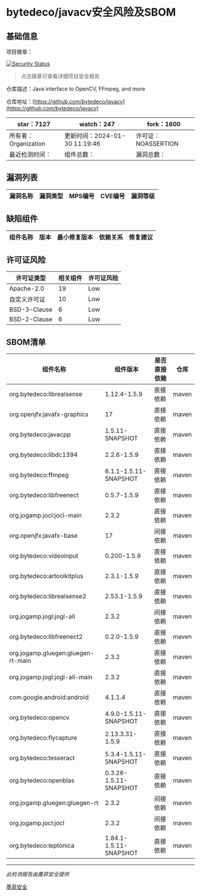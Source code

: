 # bytedeco/javacv安全风险及SBOM

## 基础信息

项目徽章：

[![Security Status](https://www.murphysec.com/platform3/v31/badge/1752392811321044992.svg)](https://www.murphysec.com/console/report/1740798380944592896/1752392811321044992)

> 点击徽章可查看详细项目安全报告

仓库描述：Java interface to OpenCV, FFmpeg, and more

仓库地址：[https://github.com/bytedeco/javacv](https://github.com/bytedeco/javacv)

| star：7127 | watch：247 | fork：1600 |
| ----------- | -------------- | ------------ |
| 所有者：Organization | 更新时间：2024-01-30 11:19:46 | 许可证：NOASSERTION |
| 最近检测时间： | 组件总数： | 漏洞总数： |




## 漏洞列表

| 漏洞名称 | 漏洞类型 | MPS编号 | CVE编号 | 漏洞等级 |
| ------- | ------ | ------- | ------ | ----- |





## 缺陷组件

| 组件名称 | 版本 | 最小修复版本 | 依赖关系 | 修复建议 |
| -------- | ---- | ------------ | -------- | -------- |





## 许可证风险

| 许可证类型 | 相关组件 | 许可证风险 |
| ---------- | -------- | ---------- |
|Apache-2.0|19|Low|
|自定义许可证|10|Low|
|BSD-3-Clause|6|Low|
|BSD-2-Clause|6|Low|




## SBOM清单

| 组件名称 | 组件版本 | 是否直接依赖 | 仓库 |
| -------- | -------- | ------------ | ---- |
|org.bytedeco:librealsense|1.12.4-1.5.9|直接依赖|maven|
|org.openjfx:javafx-graphics|17|直接依赖|maven|
|org.bytedeco:javacpp|1.5.11-SNAPSHOT|直接依赖|maven|
|org.bytedeco:libdc1394|2.2.6-1.5.9|直接依赖|maven|
|org.bytedeco:ffmpeg|6.1.1-1.5.11-SNAPSHOT|直接依赖|maven|
|org.bytedeco:libfreenect|0.5.7-1.5.9|直接依赖|maven|
|org.jogamp.jocl:jocl-main|2.3.2|直接依赖|maven|
|org.openjfx:javafx-base|17|间接依赖|maven|
|org.bytedeco:videoinput|0.200-1.5.9|直接依赖|maven|
|org.bytedeco:artoolkitplus|2.3.1-1.5.9|直接依赖|maven|
|org.bytedeco:librealsense2|2.53.1-1.5.9|直接依赖|maven|
|org.jogamp.jogl:jogl-all|2.3.2|间接依赖|maven|
|org.bytedeco:libfreenect2|0.2.0-1.5.9|直接依赖|maven|
|org.jogamp.gluegen:gluegen-rt-main|2.3.2|直接依赖|maven|
|org.jogamp.jogl:jogl-all-main|2.3.2|直接依赖|maven|
|com.google.android:android|4.1.1.4|直接依赖|maven|
|org.bytedeco:opencv|4.9.0-1.5.11-SNAPSHOT|直接依赖|maven|
|org.bytedeco:flycapture|2.13.3.31-1.5.9|直接依赖|maven|
|org.bytedeco:tesseract|5.3.4-1.5.11-SNAPSHOT|直接依赖|maven|
|org.bytedeco:openblas|0.3.26-1.5.11-SNAPSHOT|直接依赖|maven|
|org.jogamp.gluegen:gluegen-rt|2.3.2|间接依赖|maven|
|org.jogamp.jocl:jocl|2.3.2|间接依赖|maven|
|org.bytedeco:leptonica|1.84.1-1.5.11-SNAPSHOT|直接依赖|maven|


------

*此检测报告由墨菲安全提供*

[墨菲安全](www.murphysec.com)